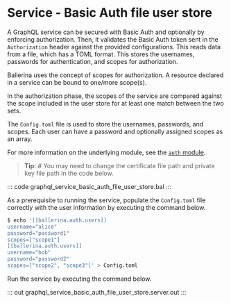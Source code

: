 # Service - Basic Auth file user store

A GraphQL service can be secured with Basic Auth and optionally by enforcing authorization. Then, it validates the Basic Auth token sent in the `Authorization` header against the provided configurations. This reads data from a file, which has a TOML format. This stores the usernames, passwords for authentication, and scopes for authorization.

Ballerina uses the concept of scopes for authorization. A resource declared in a service can be bound to one/more scope(s).

In the authorization phase, the scopes of the service are compared against the scope included in the user store for at least one match between the two sets.

The `Config.toml` file is used to store the usernames, passwords, and scopes. Each user can have a password and optionally assigned scopes as an array.

For more information on the underlying module, see the [`auth` module](https://lib.ballerina.io/ballerina/auth/latest/).

>**Tip:** # You may need to change the certificate file path and private key file path in the code below.

::: code graphql_service_basic_auth_file_user_store.bal :::

As a prerequisite to running the service, populate the `Config.toml` file correctly with the user information by executing the command below.

```bash
$ echo '[[ballerina.auth.users]]
username="alice"
password="password1"
scopes=["scope1"]
[[ballerina.auth.users]]
username="bob"
password="password2"
scopes=["scope2", "scope3"]' > Config.toml
```

Run the service by executing the command below.

::: out graphql_service_basic_auth_file_user_store.server.out :::
